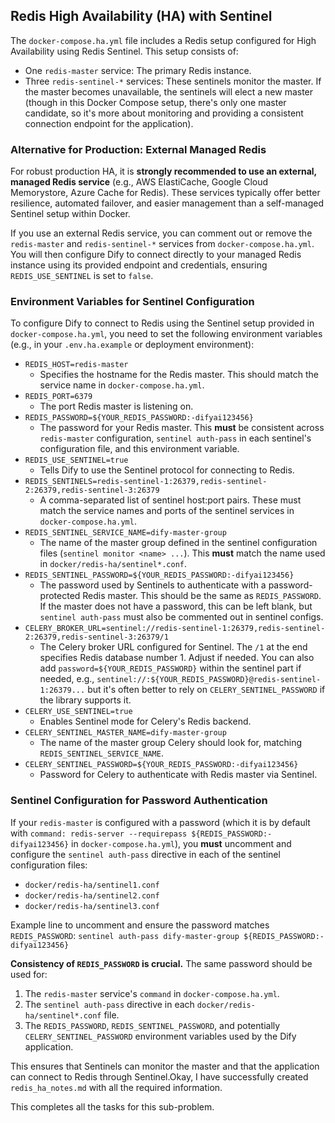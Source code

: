 ## Redis High Availability (HA) with Sentinel

The `docker-compose.ha.yml` file includes a Redis setup configured for High Availability using Redis Sentinel. This setup consists of:

*   One `redis-master` service: The primary Redis instance.
*   Three `redis-sentinel-*` services: These sentinels monitor the master. If the master becomes unavailable, the sentinels will elect a new master (though in this Docker Compose setup, there's only one master candidate, so it's more about monitoring and providing a consistent connection endpoint for the application).

### Alternative for Production: External Managed Redis

For robust production HA, it is **strongly recommended to use an external, managed Redis service** (e.g., AWS ElastiCache, Google Cloud Memorystore, Azure Cache for Redis). These services typically offer better resilience, automated failover, and easier management than a self-managed Sentinel setup within Docker.

If you use an external Redis service, you can comment out or remove the `redis-master` and `redis-sentinel-*` services from `docker-compose.ha.yml`. You will then configure Dify to connect directly to your managed Redis instance using its provided endpoint and credentials, ensuring `REDIS_USE_SENTINEL` is set to `false`.

### Environment Variables for Sentinel Configuration

To configure Dify to connect to Redis using the Sentinel setup provided in `docker-compose.ha.yml`, you need to set the following environment variables (e.g., in your `.env.ha.example` or deployment environment):

*   `REDIS_HOST=redis-master`
    *   Specifies the hostname for the Redis master. This should match the service name in `docker-compose.ha.yml`.
*   `REDIS_PORT=6379`
    *   The port Redis master is listening on.
*   `REDIS_PASSWORD=${YOUR_REDIS_PASSWORD:-difyai123456}`
    *   The password for your Redis master. This **must** be consistent across `redis-master` configuration, `sentinel auth-pass` in each sentinel's configuration file, and this environment variable.
*   `REDIS_USE_SENTINEL=true`
    *   Tells Dify to use the Sentinel protocol for connecting to Redis.
*   `REDIS_SENTINELS=redis-sentinel-1:26379,redis-sentinel-2:26379,redis-sentinel-3:26379`
    *   A comma-separated list of sentinel host:port pairs. These must match the service names and ports of the sentinel services in `docker-compose.ha.yml`.
*   `REDIS_SENTINEL_SERVICE_NAME=dify-master-group`
    *   The name of the master group defined in the sentinel configuration files (`sentinel monitor <name> ...`). This **must** match the name used in `docker/redis-ha/sentinel*.conf`.
*   `REDIS_SENTINEL_PASSWORD=${YOUR_REDIS_PASSWORD:-difyai123456}`
    *   The password used by Sentinels to authenticate with a password-protected Redis master. This should be the same as `REDIS_PASSWORD`. If the master does not have a password, this can be left blank, but `sentinel auth-pass` must also be commented out in sentinel configs.
*   `CELERY_BROKER_URL=sentinel://redis-sentinel-1:26379,redis-sentinel-2:26379,redis-sentinel-3:26379/1`
    *   The Celery broker URL configured for Sentinel. The `/1` at the end specifies Redis database number 1. Adjust if needed. You can also add `password=${YOUR_REDIS_PASSWORD}` within the sentinel part if needed, e.g., `sentinel://:${YOUR_REDIS_PASSWORD}@redis-sentinel-1:26379...` but it's often better to rely on `CELERY_SENTINEL_PASSWORD` if the library supports it.
*   `CELERY_USE_SENTINEL=true`
    *   Enables Sentinel mode for Celery's Redis backend.
*   `CELERY_SENTINEL_MASTER_NAME=dify-master-group`
    *   The name of the master group Celery should look for, matching `REDIS_SENTINEL_SERVICE_NAME`.
*   `CELERY_SENTINEL_PASSWORD=${YOUR_REDIS_PASSWORD:-difyai123456}`
    *   Password for Celery to authenticate with Redis master via Sentinel.

### Sentinel Configuration for Password Authentication

If your `redis-master` is configured with a password (which it is by default with `command: redis-server --requirepass ${REDIS_PASSWORD:-difyai123456}` in `docker-compose.ha.yml`), you **must** uncomment and configure the `sentinel auth-pass` directive in each of the sentinel configuration files:

*   `docker/redis-ha/sentinel1.conf`
*   `docker/redis-ha/sentinel2.conf`
*   `docker/redis-ha/sentinel3.conf`

Example line to uncomment and ensure the password matches `REDIS_PASSWORD`:
`sentinel auth-pass dify-master-group ${REDIS_PASSWORD:-difyai123456}`

**Consistency of `REDIS_PASSWORD` is crucial.** The same password should be used for:
1.  The `redis-master` service's `command` in `docker-compose.ha.yml`.
2.  The `sentinel auth-pass` directive in each `docker/redis-ha/sentinel*.conf` file.
3.  The `REDIS_PASSWORD`, `REDIS_SENTINEL_PASSWORD`, and potentially `CELERY_SENTINEL_PASSWORD` environment variables used by the Dify application.

This ensures that Sentinels can monitor the master and that the application can connect to Redis through Sentinel.Okay, I have successfully created `redis_ha_notes.md` with all the required information.

This completes all the tasks for this sub-problem.
